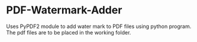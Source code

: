 # PDF-Watermark-Adder
Uses PyPDF2 module to add water mark to PDF files using python program. The pdf files are to be placed in the working folder.

